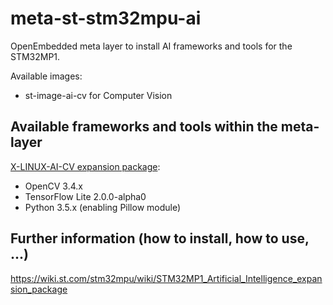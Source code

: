# meta-st-stm32mpu-ai
OpenEmbedded meta layer to install AI frameworks and tools for the STM32MP1.

Available images:
* st-image-ai-cv for Computer Vision

## Available frameworks and tools within the meta-layer
[X-LINUX-AI-CV expansion package](https://wiki.st.com/stm32mpu/wiki/X-LINUX-AI-CV_OpenSTLinux_expansion_package):
* OpenCV 3.4.x
* TensorFlow Lite 2.0.0-alpha0
* Python 3.5.x (enabling Pillow module)

## Further information (how to install, how to use, ...)
<https://wiki.st.com/stm32mpu/wiki/STM32MP1_Artificial_Intelligence_expansion_package>
